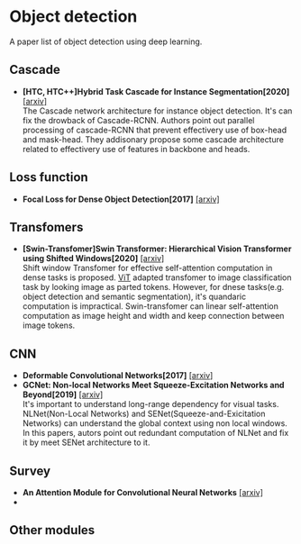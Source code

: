 # Object detection

A paper list of object detection using deep learning.

## Cascade
- **[HTC, HTC++]Hybrid Task Cascade for Instance Segmentation[2020]** [[arxiv]](https://arxiv.org/abs/1901.07518)<br>
The Cascade network architecture for instance object detection. It's can fix the drowback of Cascade-RCNN. 
Authors point out parallel processing of cascade-RCNN that prevent effectivery use of box-head and mask-head. They addisonary propose some cascade architecture related to effectivery use of features in backbone and heads.

## Loss function
- **Focal Loss for Dense Object Detection[2017]** [[arxiv]](https://arxiv.org/abs/1708.02002)<br>

## Transfomers
- **[Swin-Transfomer]Swin Transformer: Hierarchical Vision Transformer using Shifted Windows[2020]** [[arxiv]](https://arxiv.org/abs/2103.14030)<br>
Shift window Transfomer for effective self-attention computation in dense tasks is proposed. [ViT](https://arxiv.org/abs/2010.11929) adapted transfomer to image classification task by looking image as parted tokens. However, for dnese tasks(e.g. object detection and semantic segmentation), it's quandaric computation is impractical. Swin-transfomer can linear self-attention computation as image height and width and keep connection between image tokens.

## CNN
- **Deformable Convolutional Networks[2017]** [[arxiv]](https://arxiv.org/abs/1703.06211)<br>
- **GCNet: Non-local Networks Meet Squeeze-Excitation Networks and Beyond[2019]** [[arxiv]](https://arxiv.org/abs/1904.11492)<br>
It's important to understand long-range dependency for visual tasks. NLNet(Non-Local Networks) and SENet(Squeeze-and-Exicitation Networks) can understand the global context using non local windows. In this papers, autors point out redundant computation of NLNet and fix it by meet SENet architecture to it.

## Survey 
- **An Attention Module for Convolutional Neural Networks** [[arxiv]](https://arxiv.org/abs/2108.08205)<br>
- 
## Other modules
